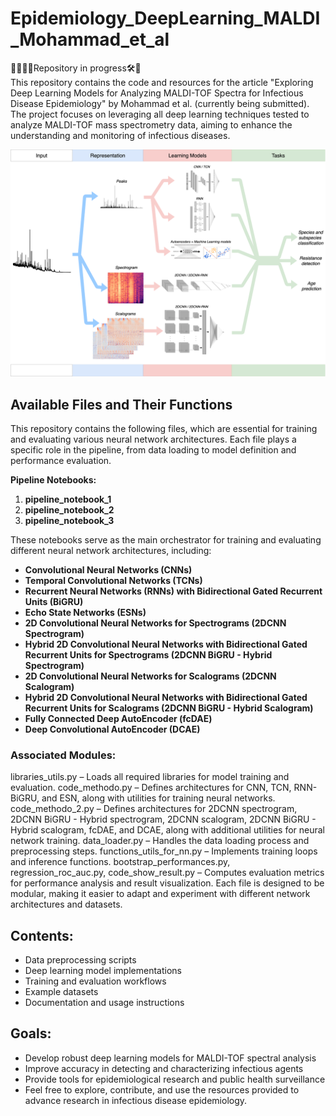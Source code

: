 # Epidemiology_DeepLearning_MALDI_Mohammad_et_al
🚧👷🏽‍♀️Repository in progress🛠️🚜  
This repository contains the code and resources for the article "Exploring Deep Learning Models for Analyzing MALDI-TOF Spectra for Infectious Disease Epidemiology" by Mohammad et al. (currently being submitted). The project focuses on leveraging all deep learning techniques tested to analyze MALDI-TOF mass spectrometry data, aiming to enhance the understanding and monitoring of infectious diseases.

![Alt text](images/graphical_abstract_article.png)

## Available Files and Their Functions

This repository contains the following files, which are essential for training and evaluating various neural network architectures. Each file plays a specific role in the pipeline, from data loading to model definition and performance evaluation.

**Pipeline Notebooks:**
1. **pipeline_notebook_1**
2. **pipeline_notebook_2**
3. **pipeline_notebook_3**

These notebooks serve as the main orchestrator for training and evaluating different neural network architectures, including:
- **Convolutional Neural Networks (CNNs)**
- **Temporal Convolutional Networks (TCNs)**
- **Recurrent Neural Networks (RNNs) with Bidirectional Gated Recurrent Units (BiGRU)**
- **Echo State Networks (ESNs)**
- **2D Convolutional Neural Networks for Spectrograms (2DCNN Spectrogram)**
- **Hybrid 2D Convolutional Neural Networks with Bidirectional Gated Recurrent Units for Spectrograms (2DCNN BiGRU - Hybrid Spectrogram)**
- **2D Convolutional Neural Networks for Scalograms (2DCNN Scalogram)**
- **Hybrid 2D Convolutional Neural Networks with Bidirectional Gated Recurrent Units for Scalograms (2DCNN BiGRU - Hybrid Scalogram)**
- **Fully Connected Deep AutoEncoder (fcDAE)**
- **Deep Convolutional AutoEncoder (DCAE)**

### Associated Modules:

libraries_utils.py – Loads all required libraries for model training and evaluation.
code_methodo.py – Defines architectures for CNN, TCN, RNN-BiGRU, and ESN, along with utilities for training neural networks.
code_methodo_2.py – Defines architectures for 2DCNN spectrogram, 2DCNN BiGRU - Hybrid spectrogram, 2DCNN scalogram, 2DCNN BiGRU - Hybrid scalogram, fcDAE, and DCAE, along with additional utilities for neural network training.
data_loader.py – Handles the data loading process and preprocessing steps.
functions_utils_for_nn.py – Implements training loops and inference functions.
bootstrap_performances.py, regression_roc_auc.py, code_show_result.py – Computes evaluation metrics for performance analysis and result visualization.
Each file is designed to be modular, making it easier to adapt and experiment with different network architectures and datasets.

## Contents:

- Data preprocessing scripts
- Deep learning model implementations
- Training and evaluation workflows
- Example datasets
- Documentation and usage instructions

## Goals:

- Develop robust deep learning models for MALDI-TOF spectral analysis
- Improve accuracy in detecting and characterizing infectious agents
- Provide tools for epidemiological research and public health surveillance
- Feel free to explore, contribute, and use the resources provided to advance research in infectious disease epidemiology.


